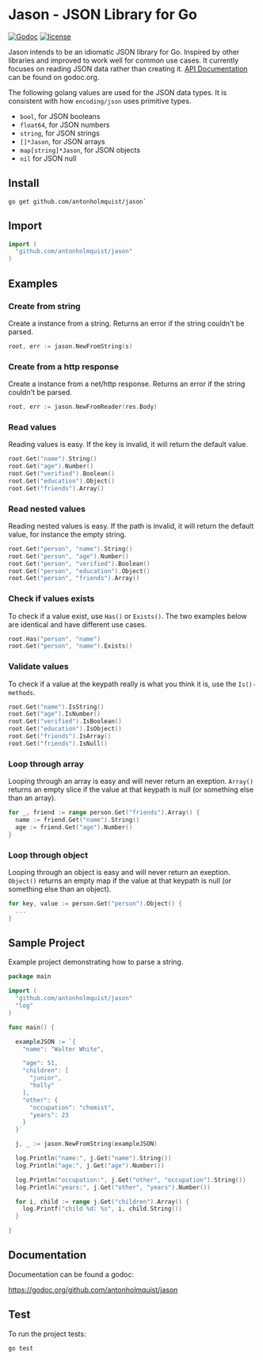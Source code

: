 # Jason - JSON Library for Go

[![Godoc](http://img.shields.io/badge/godoc-reference-blue.svg?style=flat)](https://godoc.org/github.com/antonholmquist/jason) [![license](http://img.shields.io/badge/license-MIT-red.svg?style=flat)](https://raw.githubusercontent.com/antonholmquist/jason/master/LICENSE)

Jason intends to be an idiomatic JSON library for Go. Inspired by other libraries and improved to work well for common use cases. It currently focuses on reading JSON data rather than creating it. [API Documentation](http://godoc.org/github.com/antonholmquist/godoc) can be found on godoc.org.

The following golang values are used for the JSON data types. It is consistent with how `encoding/json` uses primitive types.

- `bool`, for JSON booleans
- `float64`, for JSON numbers
- `string`, for JSON strings
- `[]*Jason`, for JSON arrays
- `map[string]*Jason`, for JSON objects
- `nil` for JSON null

## Install

```shell
go get github.com/antonholmquist/jason`
```


## Import

```go
import (
  "github.com/antonholmquist/jason"
)
```

## Examples

### Create from string

Create a instance from a string. Returns an error if the string couldn't be parsed.

```go
root, err := jason.NewFromString(s)

```

### Create from a http response

Create a instance from a net/http response. Returns an error if the string couldn't be parsed.

```go
root, err := jason.NewFromReader(res.Body)

```

### Read values

Reading  values is easy. If the key is invalid, it will return the default value.

```go
root.Get("name").String()
root.Get("age").Number()
root.Get("verified").Boolean()
root.Get("education").Object()
root.Get("friends").Array()

```

### Read nested values

Reading nested values is easy. If the path is invalid, it will return the default value, for instance the empty string.

```go
root.Get("person", "name").String()
root.Get("person", "age").Number()
root.Get("person", "verified").Boolean()
root.Get("person", "education").Object()
root.Get("person", "friends").Array()

```

### Check if values exists

To check if a value exist, use `Has()` or `Exists()`. The two examples below are identical and have different use cases.

```go
root.Has("person", "name")
root.Get("person", "name").Exists()
```


### Validate values

To check if a value at the keypath really is what you think it is, use the `Is()-methods`.

```go
root.Get("name").IsString()
root.Get("age").IsNumber()
root.Get("verified").IsBoolean()
root.Get("education").IsObject()
root.Get("friends").IsArray()
root.Get("friends").IsNull()

```

### Loop through array

Looping through an array is easy and will never return an exeption. `Array()` returns an empty slice if the value at that keypath is null (or something else than an array).

```go
for _, friend := range person.Get("friends").Array() {
  name := friend.Get("name").String()
  age := friend.Get("age").Number()
}
```

### Loop through object

Looping through an object is easy and will never return an exeption. `Object()` returns an empty map if the value at that keypath is null (or something else than an object).

```go
for key, value := person.Get("person").Object() {
  ...
}
```


## Sample Project

Example project demonstrating how to parse a string.

```go
package main

import (
  "github.com/antonholmquist/jason"
  "log"
)

func main() {

  exampleJSON := `{
    "name": "Walter White",

    "age": 51,
    "children": [
      "junior",
      "holly"
    ],
    "other": {
      "occupation": "chemist",
      "years": 23
    }
  }`

  j, _ := jason.NewFromString(exampleJSON)

  log.Println("name:", j.Get("name").String())
  log.Println("age:", j.Get("age").Number())

  log.Println("occupation:", j.Get("other", "occupation").String())
  log.Println("years:", j.Get("other", "years").Number())

  for i, child := range j.Get("children").Array() {
    log.Printf("child %d: %s", i, child.String())
  }

}
```

## Documentation

Documentation can be found a godoc:

https://godoc.org/github.com/antonholmquist/jason


## Test
To run the project tests:

```shell
go test
```